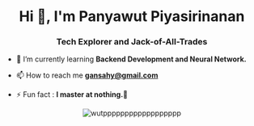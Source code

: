 <h1 align="center">Hi 👋, I'm Panyawut Piyasirinanan</h1>
<h3 align="center">Tech Explorer and Jack-of-All-Trades</h3>

- 🌱 I’m currently learning **Backend Development and Neural Network.**

- 📫 How to reach me **gansahy@gmail.com**

- ⚡ Fun fact : **I master at nothing.🥹**

<p align="center"><img align="center" src="https://github-readme-streak-stats.herokuapp.com/?user=wutpppppppppppppppppp&theme=default" alt="wutpppppppppppppppppp" /></p>
